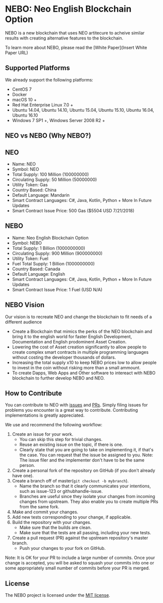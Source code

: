 NEBO: Neo English Blockchain Option
================

NEBO is a new blockchain that uses NEO artitecure to acheive similar results with creating alternative features to the blockchain.

To learn more about NEBO, please read the [White Paper](Insert White Paper URL)

Supported Platforms
--------

We already support the following platforms:

* CentOS 7
* Docker
* macOS 10 +
* Red Hat Enterprise Linux 7.0 +
* Ubuntu 14.04, Ubuntu 14.10, Ubuntu 15.04, Ubuntu 15.10, Ubuntu 16.04, Ubuntu 16.10
* Windows 7 SP1 +, Windows Server 2008 R2 +

NEO vs NEBO (Why NEBO?)
--------
NEO
--------
* Name: NEO
* Symbol: NEO
* Total Supply: 100 Million (100000000)
* Circulating Supply: 50 Million (50000000)
* Utility Token: Gas
* Country Based: China
* Default Language: Mandarin
* Smart Contract Languages: C#, Java, Kotlin, Python + More In Future Updates
* Smart Contract Issue Price: 500 Gas ($5504 USD 7/21/2018)


NEBO
---------
* Name: Neo English Blockchain Option
* Symbol: NEBO
* Total Supply: 1 Billion (1000000000)
* Circulating Supply: 900 Million (900000000)
* Utility Token: Fuel
* Fuel Total Supply: 1 Billion (1000000000)
* Country Based: Canada
* Default Language: English
* Smart Contract Languages: C#, Java, Kotlin, Python + More In Future Updates
* Smart Contract Issue Price: 1 Fuel (USD N/A)

NEBO Vision
--------
Our vision is to recreate NEO and change the blockchain to fit needs of a different audience
* Create a Blockchain that mimics the perks of the NEO blockchain and bring it to the english world for faster English Development, Documentation and English prodominent Asset Creation.
* Lowering the cost of Asset creation significantly to allow people to create complex smart contracts in multiple programming languages without costing the developer thousands of dollars.
* Increasing the total supply x10 to keep NEBO prices low to allow people to invest in the coin without risking more than a small ammount.
* To create Dapps, Web Apps and Other software to intereact with NEBO blockchain to further develop NEBO and NEO.



How to Contribute
--------

You can contribute to NEO with [issues](https://github.com/neo-project/neo/issues) and [PRs](https://github.com/neo-project/neo/pulls). Simply filing issues for problems you encounter is a great way to contribute. Contributing implementations is greatly appreciated.

We use and recommend the following workflow:

1. Create an issue for your work.
    * You can skip this step for trivial changes.
	* Reuse an existing issue on the topic, if there is one.
	* Clearly state that you are going to take on implementing it, if that's the case. You can request that the issue be assigned to you. Note: The issue filer and the implementer don't have to be the same person.
1. Create a personal fork of the repository on GitHub (if you don't already have one).
1. Create a branch off of master(`git checkout -b mybranch`).
    * Name the branch so that it clearly communicates your intentions, such as issue-123 or githubhandle-issue.
	* Branches are useful since they isolate your changes from incoming changes from upstream. They also enable you to create multiple PRs from the same fork.
1. Make and commit your changes.
1. Add new tests corresponding to your change, if applicable.
1. Build the repository with your changes.
    * Make sure that the builds are clean.
	* Make sure that the tests are all passing, including your new tests.
1. Create a pull request (PR) against the upstream repository's master branch.
    * Push your changes to your fork on GitHub.

Note: It is OK for your PR to include a large number of commits. Once your change is accepted, you will be asked to squash your commits into one or some appropriately small number of commits before your PR is merged.

License
------

The NEBO project is licensed under the [MIT license](LICENSE).
